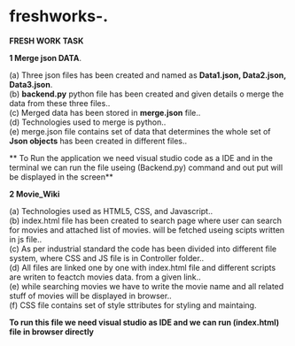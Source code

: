 # freshworks-.<br>

**FRESH WORK TASK**

**1 Merge json DATA**.<br>

(a) Three json files has been created and named as **Data1.json, Data2.json, Data3.json**.<br>
(b) **backend.py** python file has been created and given details o merge the data from these three files..<br>
(c) Merged data has been stored in **merge.json** file..<br>
(d) Technologies used to merge is python..<br>
(e) merge.json file contains set of data that determines the whole set of **Json objects** has been created in different files..<br>

** To Run the application we need visual studio code as a IDE and in the terminal we can run the file useing (Backend.py) command and out put will be displayed in the screen**

**2 Movie_Wiki**

(a) Technologies used as HTML5, CSS, and Javascript..<br>
(b) index.html file has been created to search page where user can search for movies and attached list of movies. will be fetched useing scipts written in js file..<br>
(c) As per industrial standard the code has been divided into different file system, where CSS and JS file is in Controller folder..<br>
(d) All files are linked one by one with index.html file and different scripts are writen to feactch movies data. from a given link..<br>
(e) while searching movies we have to write the movie name and all related stuff of movies will be displayed in browser..<br>
(f) CSS file contains set of style sttributes for styling and maintaing.<br>


**To run this file we need visual studio as IDE and we can run (index.html) file in browser directly**
